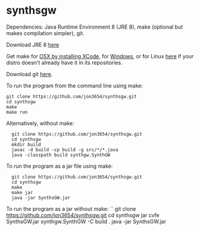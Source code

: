 # synthsgw
Dependencies: Java Runtime Environment 8 (JRE 8), make (optional but makes compilation simpler), git.

Download JRE 8 [here](http://www.oracle.com/technetwork/java/javase/downloads/jre8-downloads-2133155.html)

Get make for [OSX by installing XCode](https://developer.apple.com/xcode/), for [Windows](http://gnuwin32.sourceforge.net/packages/make.htm), or for Linux [here](https://ftp.gnu.org/gnu/make/) if your distro doesn't already have it in its repositories.

Download git [here](https://git-scm.com/downloads).

To run the program from the command line using make:

  ```
  git clone https://github.com/jon3654/synthsgw.git
  cd synthsgw
  make
  make run
  ```

Alternatively, without make:

```
  git clone https://github.com/jon3654/synthsgw.git
  cd synthsgw
  mkdir build
  javac -d build -cp build -g src/*/*.java
  java -classpath build synthgw.SynthGW
  ```
  
To run the program as a jar file using make:
```
  git clone https://github.com/jon3654/synthsgw.git
  cd synthsgw
  make
  make jar
  java -jar SynthsGW.jar
  ```
To run the program as a jar without make:
  ``
  git clone https://github.com/jon3654/synthsgw.git
  cd synthsgw
  jar cvfe SynthsGW.jar synthgw.SynthGW -C build .
  java -jar SynthsGW.jar
  ```
